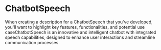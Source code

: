 # ChatbotSpeech
 When creating a description for a ChatbotSpeech that you've developed, you'll want to highlight key features, functionalities, and potential use caseChatbotSpeech is an innovative and intelligent chatbot with integrated speech capabilities, designed to enhance user interactions and streamline communication processes.
